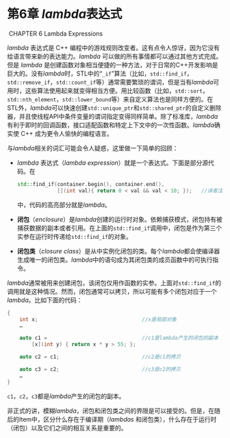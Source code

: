 # 第6章 *lambda*表达式

​		CHAPTER 6 Lambda Expressions

*lambda* 表达式是 C++ 编程中的游戏规则改变者。这有点令人惊讶，因为它没有给语言带来新的表达能力。*lambda* 可以做的所有事情都可以通过其他方式完成。但是 *lambda* 是创建函数对象相当便捷的一种方法，对于日常的C++开发影响是巨大的。没有*lambda*时，STL中的“`_if`”算法（比如，`std::find_if`，`std::remove_if`，`std::count_if`等）通常需要繁琐的谓词，但是当有*lambda*可用时，这些算法使用起来就变得相当方便。用比较函数（比如，`std::sort`，`std::nth_element`，`std::lower_bound`等）来自定义算法也是同样方便的。在STL外，*lambda*可以快速创建`std::unique_ptr`和`std::shared_ptr`的自定义删除器，并且使线程API中条件变量的谓词指定变得同样简单。除了标准库，*lambda*有利于即时的回调函数，接口适配函数和特定上下文中的一次性函数。*lambda*确实使 C++ 成为更令人愉快的编程语言。

与*lambda*相关的词汇可能会令人疑惑，这里做一下简单的回顾：

- *lambda* 表达式（*lambda expression*）就是一个表达式。下面是部分源代码。在

    ````c++
    std::find_if(container.begin(), container.end(),
                 [](int val){ return 0 < val && val < 10; });   //译者注：本行高亮
    ````

    中，代码的高亮部分就是*lambda*。

- **闭包**（*enclosure*）是*lambda*创建的运行时对象。依赖捕获模式，闭包持有被捕获数据的副本或者引用。在上面的`std::find_if`调用中，闭包是作为第三个实参在运行时传递给`std::find_if`的对象。

- **闭包类**（*closure class*）是从中实例化闭包的类。每个*lambda*都会使编译器生成唯一的闭包类。*lambda*中的语句成为其闭包类的成员函数中的可执行指令。

*lambda*通常被用来创建闭包，该闭包仅用作函数的实参。上面对`std::find_if`的调用就是这种情况。然而，闭包通常可以拷贝，所以可能有多个闭包对应于一个*lambda*。比如下面的代码：

````c++
{
    int x;                                  //x是局部对象
    …

    auto c1 =                               //c1是lambda产生的闭包的副本
        [x](int y) { return x * y > 55; };

    auto c2 = c1;                           //c2是c1的拷贝

    auto c3 = c2;                           //c3是c2的拷贝
    …
}
````

`c1`，`c2`，`c3`都是*lambda*产生的闭包的副本。

非正式的讲，模糊*lambda*，闭包和闭包类之间的界限是可以接受的。但是，在随后的Item中，区分什么存在于编译期（*lambdas* 和闭包类），什么存在于运行时（闭包）以及它们之间的相互关系是重要的。